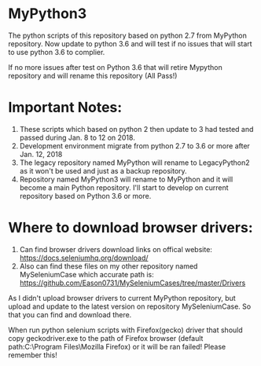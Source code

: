# MyPython3

The python scripts of this repository based on python 2.7 from MyPython repository.
Now update to python 3.6 and will test if no issues that will start to use python 3.6 to complier.

If no more issues after test on Python 3.6 that will retire Mypython repository and will rename this repository (All Pass!)

# Important Notes:
1. These scripts which based on python 2 then update to 3 had tested and passed during Jan. 8 to 12 on 2018. 
2. Development environment migrate from python 2.7 to 3.6 or more after Jan. 12, 2018  
3. The legacy repository named MyPython will rename to LegacyPython2 as it won't be used and just as a backup repository.
4. Repository named MyPython3 will rename to MyPython and it will become a main Python repository. I'll start to develop on current repository based on Python 3.6 or more.

# Where to download browser drivers:
1. Can find browser drivers download links on offical website: https://docs.seleniumhq.org/download/
2. Also can find these files on my other repository named MySeleniumCase which accurate path is: https://github.com/Eason0731/MySeleniumCases/tree/master/Drivers

As I didn't upload browser drivers to current MyPython repository, but upload and update to the latest version on repository MySeleniumCase. So that you can find and download there.

When run python selenium scripts with Firefox(gecko) driver that should copy geckodriver.exe to the path of Firefox browser (default path:C:\Program Files\Mozilla Firefox) or it will be ran failed!
Please remember this!


